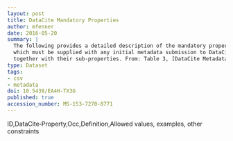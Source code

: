 ```yaml
---
layout: post
title: DataCite Mandatory Properties
author: mfenner
date: 2016-05-20
summary: |
  The following provides a detailed description of the mandatory properties,
  which must be supplied with any initial metadata submission to DataCite,
  together with their sub‐properties. From: Table 3, [DataCite Metadata Schema 3.1](http://schema.datacite.org/meta/kernel-3.1/index.html) documentation.
type: Dataset
tags:
- csv
- metadata
doi: 10.5438/EA4H-TX3G
published: true
accession_number: MS-153-7270-8771
---
```

ID,DataCite‐Property,Occ,Definition,Allowed values, examples, other constraints
